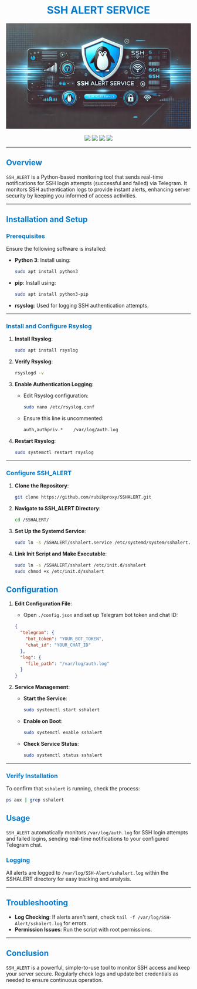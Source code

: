 <div align="center">

# <span style="color: #007ACC;">SSH ALERT SERVICE</span>

<img src="./web/banner.webp" alt="SSH_ALERT Logo" width="700">

<p align="center">
  <img src="https://img.shields.io/badge/Author-rubikproxy-blue?style=flat-square">
  <img src="https://img.shields.io/badge/Open%20Source-Yes-darkgreen?style=flat-square">
  <img src="https://img.shields.io/badge/Maintained%3F-Yes-lightblue?style=flat-square">
  <img src="https://img.shields.io/badge/Written%20In-python-darkcyan?style=flat-square">
</p>

</div>

---

## <span style="color: #007ACC;">Overview</span>

`SSH_ALERT` is a Python-based monitoring tool that sends real-time notifications for SSH login attempts (successful and failed) via Telegram. It monitors SSH authentication logs to provide instant alerts, enhancing server security by keeping you informed of access activities.

---

## <span style="color: #007ACC;">Installation and Setup</span>

### <span style="color: #007ACC;">Prerequisites</span>

Ensure the following software is installed:

- **Python 3**: Install using:
  ```bash
  sudo apt install python3
  ```
- **pip**: Install using:
  ```bash
  sudo apt install python3-pip
  ```
- **rsyslog**: Used for logging SSH authentication attempts.

---

### <span style="color: #007ACC;">Install and Configure Rsyslog</span>

1. **Install Rsyslog**:
   ```bash
   sudo apt install rsyslog
   ```

2. **Verify Rsyslog**:
   ```bash
   rsyslogd -v
   ```

3. **Enable Authentication Logging**:
   - Edit Rsyslog configuration:
     ```bash
     sudo nano /etc/rsyslog.conf
     ```
   - Ensure this line is uncommented:
     ```bash
     auth,authpriv.*    /var/log/auth.log
     ```

4. **Restart Rsyslog**:
   ```bash
   sudo systemctl restart rsyslog
   ```

---

### <span style="color: #007ACC;">Configure SSH_ALERT</span>

1. **Clone the Repository**:
   ```bash
   git clone https://github.com/rubikproxy/SSHALERT.git
   ```

2. **Navigate to SSH_ALERT Directory**:
   ```bash
   cd /SSHALERT/
   ```

3. **Set Up the Systemd Service**:
   ```bash
   sudo ln -s /SSHALERT/sshalert.service /etc/systemd/system/sshalert.service
   ```

4. **Link Init Script and Make Executable**:
   ```bash
   sudo ln -s /SSHALERT/sshalert /etc/init.d/sshalert
   sudo chmod +x /etc/init.d/sshalert
   ```

## <span style="color: #007ACC;">Configuration</span>

1. **Edit Configuration File**:
   - Open `./config.json` and set up Telegram bot token and chat ID:
   ```json
   {
     "telegram": {
       "bot_token": "YOUR_BOT_TOKEN",
       "chat_id": "YOUR_CHAT_ID"
     },
     "log": {
       "file_path": "/var/log/auth.log"
     }
   }
   ```

2. **Service Management**:
   - **Start the Service**:
     ```bash
     sudo systemctl start sshalert
     ```
   - **Enable on Boot**:
     ```bash
     sudo systemctl enable sshalert
     ```
   - **Check Service Status**:
     ```bash
     sudo systemctl status sshalert
     ```

---
### <span style="color: #007ACC;">Verify Installation</span>

To confirm that `sshalert` is running, check the process:
```bash
ps aux | grep sshalert
```


## <span style="color: #007ACC;">Usage</span>

`SSH_ALERT` automatically monitors `/var/log/auth.log` for SSH login attempts and failed logins, sending real-time notifications to your configured Telegram chat.

### <span style="color: #007ACC;">Logging</span>

All alerts are logged to `/var/log/SSH-Alert/sshalert.log` within the SSHALERT directory for easy tracking and analysis.

---

## <span style="color: #007ACC;">Troubleshooting</span>

- **Log Checking**: If alerts aren't sent, check `tail -f /var/log/SSH-Alert/sshalert.log` for errors.
- **Permission Issues**: Run the script with root permissions.
---

## <span style="color: #007ACC;">Conclusion</span>

`SSH_ALERT` is a powerful, simple-to-use tool to monitor SSH access and keep your server secure. Regularly check logs and update bot credentials as needed to ensure continuous operation.